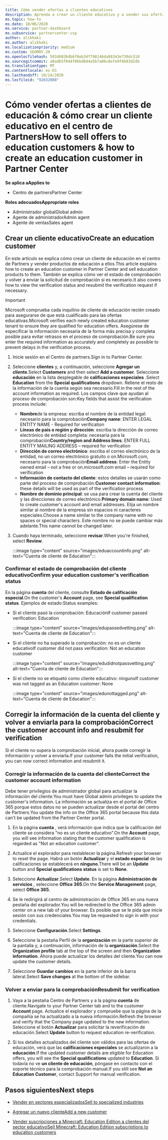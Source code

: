 ```yaml
---
title: Cómo vender ofertas a clientes educativos
description: Aprenda a crear un cliente educativo y a vender sus ofertas en el centro de Partners.
ms.topic: how-to
ms.date: 10/06/2020
ms.service: partner-dashboard
ms.subservice: partnercenter-csp
author: alikhaki
ms.author: alikhaki
ms.localizationpriority: medium
ms.custom: SEOMAY.20
ms.openlocfilehash: 59346026db6f8eb34f798146da88343e739dc510
ms.sourcegitcommit: a8adb5f044f06bd684a5b7a06c8efe9f8b03d2db
ms.translationtype: MT
ms.contentlocale: es-ES
ms.lasthandoff: 10/14/2020
ms.locfileid: "92032088"
---
```

# <a name="how-to-sell-offers-to-education-customers--how-to-create-an-education-customer-in-partner-center"></a><span data-ttu-id="7819d-103">Cómo vender ofertas a clientes de educación & cómo crear un cliente educativo en el centro de Partners</span><span class="sxs-lookup"><span data-stu-id="7819d-103">How to sell offers to education customers & how to create an education customer in Partner Center</span></span>

<span data-ttu-id="7819d-104">**Se aplica a**</span><span class="sxs-lookup"><span data-stu-id="7819d-104">**Applies to**</span></span>

- <span data-ttu-id="7819d-105">Centro de partners</span><span class="sxs-lookup"><span data-stu-id="7819d-105">Partner Center</span></span>

<span data-ttu-id="7819d-106">**Roles adecuados**</span><span class="sxs-lookup"><span data-stu-id="7819d-106">**Appropriate roles**</span></span>

- <span data-ttu-id="7819d-107">Administrador global</span><span class="sxs-lookup"><span data-stu-id="7819d-107">Global admin</span></span>
- <span data-ttu-id="7819d-108">Agente de administrador</span><span class="sxs-lookup"><span data-stu-id="7819d-108">Admin agent</span></span>
- <span data-ttu-id="7819d-109">Agente de ventas</span><span class="sxs-lookup"><span data-stu-id="7819d-109">Sales agent</span></span>

## <a name="create-an-education-customer"></a><span data-ttu-id="7819d-110">Crear un cliente educativo</span><span class="sxs-lookup"><span data-stu-id="7819d-110">Create an education customer</span></span>

<span data-ttu-id="7819d-111">En este artículo se explica cómo crear un cliente de educación en el centro de Partners y vender productos de educación a ellos.</span><span class="sxs-lookup"><span data-stu-id="7819d-111">This article explains how to create an education customer in Partner Center and sell education products to them.</span></span> <span data-ttu-id="7819d-112">También se explica cómo ver el estado de comprobación y volver a enviar la solicitud de comprobación si es necesario.</span><span class="sxs-lookup"><span data-stu-id="7819d-112">It also covers how to view the verification status and resubmit the verification request if necessary.</span></span>

> [!IMPORTANT]
> <span data-ttu-id="7819d-113">Microsoft comprueba cada inquilino de cliente de educación recién creado para asegurarse de que está cualificado para las ofertas educativas.</span><span class="sxs-lookup"><span data-stu-id="7819d-113">Microsoft verifies each newly created education customer tenant to ensure they are qualified for education offers.</span></span>  <span data-ttu-id="7819d-114">Asegúrese de especificar la información necesaria de la forma más precisa y completa posible para evitar retrasos en el proceso de comprobación.</span><span class="sxs-lookup"><span data-stu-id="7819d-114">Be sure you enter the required information as accurately and completely as possible to prevent delays in the verification process.</span></span>

1. <span data-ttu-id="7819d-115">Inicie sesión en el Centro de partners.</span><span class="sxs-lookup"><span data-stu-id="7819d-115">Sign in to Partner Center.</span></span>

2. <span data-ttu-id="7819d-116">Seleccione **clientes** y, a continuación, seleccione **Agregar un cliente**.</span><span class="sxs-lookup"><span data-stu-id="7819d-116">Select **Customers** and then select **Add a customer**.</span></span> <span data-ttu-id="7819d-117">Seleccione **educación** en la lista desplegable de **calificaciones especiales** .</span><span class="sxs-lookup"><span data-stu-id="7819d-117">Select **Education** from the **Special qualifications** dropdown.</span></span>  <span data-ttu-id="7819d-118">Rellene el resto de la información de la cuenta según sea necesario.</span><span class="sxs-lookup"><span data-stu-id="7819d-118">Fill in the rest of the account information as required.</span></span>  <span data-ttu-id="7819d-119">Los campos clave que ayudan al proceso de comprobación son:</span><span class="sxs-lookup"><span data-stu-id="7819d-119">Key fields that assist the verification process include:</span></span>

   - <span data-ttu-id="7819d-120">**Nombre**de la empresa: escriba el nombre de la entidad legal: necesario para la comprobación</span><span class="sxs-lookup"><span data-stu-id="7819d-120">**Company name**: ENTER LEGAL ENTITY NAME - Required for verification</span></span>
   - <span data-ttu-id="7819d-121">**Líneas de país o región y dirección**: escriba la dirección de correo electrónico de entidad completa: necesaria para la comprobación</span><span class="sxs-lookup"><span data-stu-id="7819d-121">**Country/region and Address lines**: ENTER FULL ENTITY MAILING ADDRESS – required for verification</span></span>
   - <span data-ttu-id="7819d-122">**Dirección de correo electrónico**: escriba el correo electrónico de la entidad, no un correo electrónico gratuito o on.Microsoft.com, necesario para la comprobación</span><span class="sxs-lookup"><span data-stu-id="7819d-122">**Email address**:  Enter the Entity owned email – not a free or on.microsoft.com email – required for verification</span></span>
   - <span data-ttu-id="7819d-123">**Información de contacto del cliente**: estos detalles se usarán como parte del proceso de comprobación.</span><span class="sxs-lookup"><span data-stu-id="7819d-123">**Customer contact information**: these details will be used as part of the verification process</span></span>
   - <span data-ttu-id="7819d-124">**Nombre de dominio principal**: se usa para crear la cuenta del cliente y las direcciones de correo electrónico.</span><span class="sxs-lookup"><span data-stu-id="7819d-124">**Primary domain name**:  Used to create customer's account and email addresses.</span></span>  <span data-ttu-id="7819d-125">Elija un nombre similar al nombre de la empresa sin espacios ni caracteres especiales.</span><span class="sxs-lookup"><span data-stu-id="7819d-125">Choose a name similar to the company name with no spaces or special characters.</span></span>  <span data-ttu-id="7819d-126">Este nombre no se puede cambiar más adelante.</span><span class="sxs-lookup"><span data-stu-id="7819d-126">This name cannot be changed later.</span></span>

3. <span data-ttu-id="7819d-127">Cuando haya terminado, seleccione **revisar**.</span><span class="sxs-lookup"><span data-stu-id="7819d-127">When you're finished, select **Review**.</span></span>

   :::image type="content" source="images/eduaccountinfo.png" alt-text="Cuenta de cliente de Education":::

### <a name="confirm-your-education-customers-verification-status"></a><span data-ttu-id="7819d-129">Confirmar el estado de comprobación del cliente educativo</span><span class="sxs-lookup"><span data-stu-id="7819d-129">Confirm your education customer's verification status</span></span>

<span data-ttu-id="7819d-130">En la página **cuenta** del cliente, consulte **Estado de calificación especial**.</span><span class="sxs-lookup"><span data-stu-id="7819d-130">On the customer's **Account** page, see **Special qualification status**.</span></span>
<span data-ttu-id="7819d-131">Ejemplos de estado:</span><span class="sxs-lookup"><span data-stu-id="7819d-131">Status examples:</span></span>

- <span data-ttu-id="7819d-132">Si el cliente pasó la comprobación: Educación</span><span class="sxs-lookup"><span data-stu-id="7819d-132">If customer passed verification:  Education</span></span>

   :::image type="content" source="images/edupassedvetting.png" alt-text="Cuenta de cliente de Education":::

- <span data-ttu-id="7819d-134">Si el cliente no ha superado la comprobación: no es un cliente educativo</span><span class="sxs-lookup"><span data-stu-id="7819d-134">If customer did not pass verification:  Not an education customer</span></span>

   :::image type="content" source="images/edudidnotpassvetting.png" alt-text="Cuenta de cliente de Education":::

- <span data-ttu-id="7819d-136">Si el cliente no se etiquetó como cliente educativo: ninguno</span><span class="sxs-lookup"><span data-stu-id="7819d-136">If customer was not tagged as an Education customer:  None</span></span>

   :::image type="content" source="images/edunottagged.png" alt-text="Cuenta de cliente de Education":::

## <a name="correct-the-customer-account-info-and-resubmit-for-verification"></a><span data-ttu-id="7819d-138">Corregir la información de la cuenta del cliente y volver a enviarla para la comprobación</span><span class="sxs-lookup"><span data-stu-id="7819d-138">Correct the customer account info and resubmit for verification</span></span>

<span data-ttu-id="7819d-139">Si el cliente no supera la comprobación inicial, ahora puede corregir la información y volver a enviarla.</span><span class="sxs-lookup"><span data-stu-id="7819d-139">If your customer fails the initial verification, you can now correct information and resubmit it.</span></span>

### <a name="correct-the-customer-account-information"></a><span data-ttu-id="7819d-140">Corregir la información de la cuenta del cliente</span><span class="sxs-lookup"><span data-stu-id="7819d-140">Correct the customer account information</span></span>

<span data-ttu-id="7819d-141">Debe tener privilegios de administrador global para actualizar la información del cliente.</span><span class="sxs-lookup"><span data-stu-id="7819d-141">You must have Global admin privileges to update the customer's information.</span></span> <span data-ttu-id="7819d-142">La información se actualiza en el portal de Office 365 porque estos datos no se pueden actualizar desde el portal del centro de Partners.</span><span class="sxs-lookup"><span data-stu-id="7819d-142">You update the info on the Office 365 portal because this data can't be updated from the Partner Center portal.</span></span>

1. <span data-ttu-id="7819d-143">En la página **cuenta** , verá información que indica que la calificación del cliente se considera "no es un cliente educativo".</span><span class="sxs-lookup"><span data-stu-id="7819d-143">On the **Account** page, you will see information stating that the customer qualification is regarded as "Not an education customer".</span></span>

2. <span data-ttu-id="7819d-144">Actualice el explorador para restablecer la página.</span><span class="sxs-lookup"><span data-stu-id="7819d-144">Refresh your browser to reset the page.</span></span> <span data-ttu-id="7819d-145">Habrá un botón **Actualizar** y el **estado especial** de las calificaciones se establecerá en **ninguno**.</span><span class="sxs-lookup"><span data-stu-id="7819d-145">There will be an **Update** button and **Special qualifications status** is set to **None**.</span></span>

3. <span data-ttu-id="7819d-146">Seleccione **Actualizar**.</span><span class="sxs-lookup"><span data-stu-id="7819d-146">Select **Update**.</span></span> <span data-ttu-id="7819d-147">En la página **Administración de servicios** , seleccione **Office 365**.</span><span class="sxs-lookup"><span data-stu-id="7819d-147">On the **Service Management** page, select **Office 365**.</span></span>

4. <span data-ttu-id="7819d-148">Se le redirigirá al centro de administración de Office 365 en una nueva pestaña del explorador.</span><span class="sxs-lookup"><span data-stu-id="7819d-148">You will be redirected to the Office 365 admin center on a new tab of your browser.</span></span> <span data-ttu-id="7819d-149">Es posible que se le pida que inicie sesión con sus credenciales.</span><span class="sxs-lookup"><span data-stu-id="7819d-149">You may be requested to sign in with your credentials.</span></span>

5. <span data-ttu-id="7819d-150">Seleccione **Configuración**.</span><span class="sxs-lookup"><span data-stu-id="7819d-150">Select **Settings**.</span></span>

6. <span data-ttu-id="7819d-151">Seleccione la pestaña Perfil de la **organización** en la parte superior de la pantalla y, a continuación, información de la **organización**.</span><span class="sxs-lookup"><span data-stu-id="7819d-151">Select the **Organization profile** tab at the top of the screen and then **Organization information**.</span></span> <span data-ttu-id="7819d-152">Ahora puede actualizar los detalles del cliente.</span><span class="sxs-lookup"><span data-stu-id="7819d-152">You can now update the customer details.</span></span>

7. <span data-ttu-id="7819d-153">Seleccione **Guardar cambios** en la parte inferior de la barra lateral.</span><span class="sxs-lookup"><span data-stu-id="7819d-153">Select **Save changes** at the bottom of the sidebar.</span></span>  

### <a name="resubmit-for-verification"></a><span data-ttu-id="7819d-154">Volver a enviar para la comprobación</span><span class="sxs-lookup"><span data-stu-id="7819d-154">Resubmit for verification</span></span>

1. <span data-ttu-id="7819d-155">Vaya a la pestaña Centro de Partners y a la página **cuenta** de cliente.</span><span class="sxs-lookup"><span data-stu-id="7819d-155">Navigate to your Partner Center tab and to the customer **Account** page.</span></span> <span data-ttu-id="7819d-156">Actualice el explorador y compruebe que la página de la compañía se ha actualizado a la nueva información.</span><span class="sxs-lookup"><span data-stu-id="7819d-156">Refresh the browser and verify that the Company page updated to the new information.</span></span> <span data-ttu-id="7819d-157">Seleccione el botón **Actualizar** para solicitar la reverificación de educación.</span><span class="sxs-lookup"><span data-stu-id="7819d-157">Select **Update** button to request education re-verification.</span></span>

2. <span data-ttu-id="7819d-158">Si los detalles actualizados del cliente son válidos para las ofertas de educación, verá que las **calificaciones especiales** se actualizaron a la **educación**.</span><span class="sxs-lookup"><span data-stu-id="7819d-158">If the updated customer details are eligible for Education offers, you will see the **Special qualifications** updated to **Education**.</span></span> <span data-ttu-id="7819d-159">Si todavía no ve **un cliente de educación**, póngase en contacto con el soporte técnico para la comprobación manual.</span><span class="sxs-lookup"><span data-stu-id="7819d-159">If you still see **Not an Education Customer**, contact Support for manual verification.</span></span>

## <a name="next-steps"></a><span data-ttu-id="7819d-160">Pasos siguientes</span><span class="sxs-lookup"><span data-stu-id="7819d-160">Next steps</span></span>

- [<span data-ttu-id="7819d-161">Vender en sectores especializados</span><span class="sxs-lookup"><span data-stu-id="7819d-161">Sell to specialized industries</span></span>](get-special-pricing-for-offers.md)

- [<span data-ttu-id="7819d-162">Agregar un nuevo cliente</span><span class="sxs-lookup"><span data-stu-id="7819d-162">Add a new customer</span></span>](add-a-new-customer.md)

- [<span data-ttu-id="7819d-163">Vender suscripciones a Minecraft: Education Edition a clientes del sector educativo</span><span class="sxs-lookup"><span data-stu-id="7819d-163">Sell Minecraft: Education Edition subscriptions to education customers</span></span>](minecraft-subscriptions.md)
